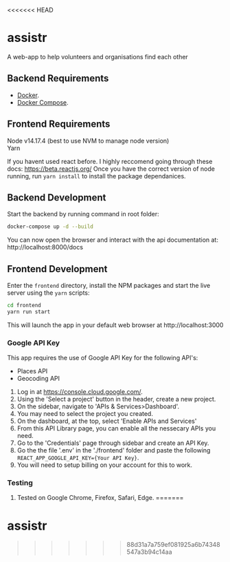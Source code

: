 <<<<<<< HEAD
# assistr #
A web-app to help volunteers and organisations find each other

## Backend Requirements
  * [Docker](https://www.docker.com/).
  * [Docker Compose](https://docs.docker.com/compose/install/).

## Frontend Requirements ##

Node v14.17.4 (best to use NVM to manage node version)  
Yarn  

If you havent used react before. I highly reccomend going through these docs: https://beta.reactjs.org/
Once you have the correct version of node running, run ```yarn install``` to install the package dependanices.

## Backend Development ##
  
  Start the backend by running command in root folder: 
```bash
docker-compose up -d --build
```
  You can now open the browser and interact with the api documentation at: http://localhost:8000/docs

## Frontend Development ##

  Enter the `frontend` directory, install the NPM packages and start the live server using the `yarn` scripts:

```bash
cd frontend
yarn run start
```

  This will launch the app in your default web browser at http://localhost:3000

### Google API Key ###
This app requires the use of Google API Key for the following API's:
  * Places API
  * Geocoding API 

1. Log in at https://console.cloud.google.com/.
2. Using the 'Select a project' button in the header, create a new project.
3. On the sidebar, navigate to 'APIs & Services>Dashboard'. 
4. You may need to select the project you created. 
5. On the dashboard, at the top, select 'Enable APIs and Services'
6. From this API Library page, you can enable all the nessecary APIs you need.
7. Go to the 'Credentials' page through sidebar and create an API Key. 
8. Go the the file '.env' in the './frontend' folder and paste the following ```REACT_APP_GOOGLE_API_KEY={Your API Key}```.
9. You will need to setup billing on your account for this to work.

### Testing ###
1. Tested on Google Chrome, Firefox, Safari, Edge.
=======
# assistr
>>>>>>> 88d31a7a759ef081925a6b74348547a3b94c14aa
